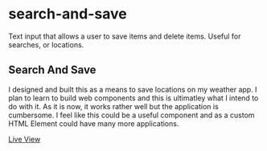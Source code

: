 # search-and-save
Text input that allows a user to save items and delete items. Useful for searches,  or locations.

## Search And Save

I designed and built this as a means to save locations on my weather app. I plan to learn to build web components and this is ultimatley 
what I intend to do with it. As it is now, it works rather well but the application is cumbersome.  I feel like this could be a useful component
and as a custom HTML Element could have many more applications.

[Live View](https://ddcroft73.github.io/search-and-save/)